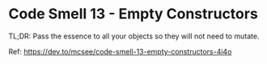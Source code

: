 # Code Smell 13 - Empty Constructors

TL;DR: Pass the essence to all your objects so they will not need to mutate.

Ref: https://dev.to/mcsee/code-smell-13-empty-constructors-4i4o
